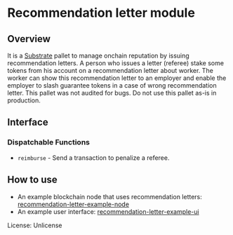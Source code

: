 # Recommendation letter module

## Overview

It is a [Substrate](https://github.com/paritytech/substrate) pallet to manage onchain reputation by issuing recommendation letters. 
A person who issues a letter (referee) stake some tokens from his account on a recommendation letter about worker. The worker can show this recommendation letter to an employer and enable the employer to slash guarantee tokens in a case of wrong recommendation letter.
This pallet was not audited for bugs. Do not use this pallet as-is in production.

## Interface

### Dispatchable Functions

* `reimburse` - Send a transaction to penalize a referee.

## How to use
- An example blockchain node that uses recommendation letters: [recommendation-letter-example-node](https://github.com/slonigiraf/recommendation-letter-example-node)
- An example user interface: [recommendation-letter-example-ui](https://github.com/slonigiraf/recommendation-letter-example-ui)

License: Unlicense
